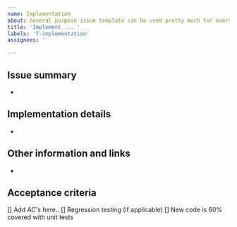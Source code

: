 ```yaml
---
name: Implementation
about: General purpose issue template can be used pretty much for every implementation
title: 'Implement ... '
labels: 'T-implementation'
assignees: ''

---
```


## Issue summary
<!-- A clear and concise description of what the task is. -->
-

## Implementation details
<!-- How this issue should be addressed. -->
-

## Other information and links
<!-- Add any other context, links or screenshots about the issue here. -->
- 

## Acceptance criteria
<!-- Acceptance criteria establish conditions to fulfill for the item to be complete. Usually can be a list of checkboxes.
Please refer to DOD for general implementation issue:
- AC should be complete so list everything that this issue suppose to have
- 60% test coverage. No less then 60% of coverage for newly added lines
- If applicable Regression testing. If this issue can be tested by its won mention Regression testing. 
Acceptance criteria should be added as a check boxes (eg [] Do this) 
-->
[] Add AC's here..
[] Regression testing (if applicable)
[] New code is 60% covered with unit tests

<!-- Thank you 🙏 -->